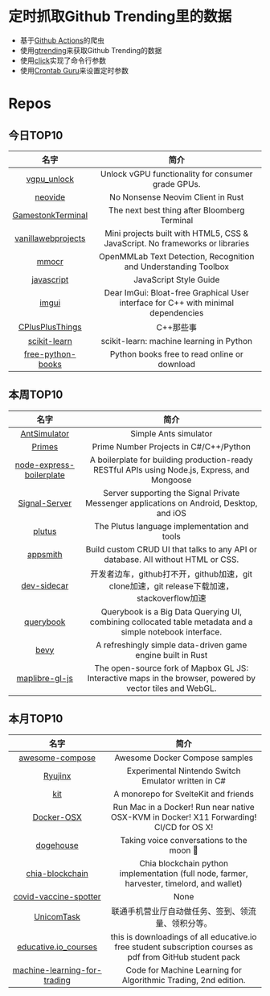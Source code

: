 # 定时抓取Github Trending里的数据
* 基于[Github Actions](https://docs.github.com/en/actions)的爬虫
* 使用[gtrending](https://github.com/hedythedev/gtrending)来获取Github Trending的数据
* 使用[click](https://github.com/pallets/click)实现了命令行参数
* 使用[Crontab Guru](https://crontab.guru/)来设置定时参数

# Repos
## 今日TOP10 
<!-- START OF DAILY_TOP10_REPOS -->
| 名字 | 简介 |
| :----: | :----: |
| [vgpu_unlock](https://github.com/DualCoder/vgpu_unlock) | Unlock vGPU functionality for consumer grade GPUs. |
| [neovide](https://github.com/Kethku/neovide) | No Nonsense Neovim Client in Rust |
| [GamestonkTerminal](https://github.com/DidierRLopes/GamestonkTerminal) | The next best thing after Bloomberg Terminal |
| [vanillawebprojects](https://github.com/bradtraversy/vanillawebprojects) | Mini projects built with HTML5, CSS & JavaScript. No frameworks or libraries |
| [mmocr](https://github.com/open-mmlab/mmocr) | OpenMMLab Text Detection, Recognition and Understanding Toolbox |
| [javascript](https://github.com/airbnb/javascript) | JavaScript Style Guide |
| [imgui](https://github.com/ocornut/imgui) | Dear ImGui: Bloat-free Graphical User interface for C++ with minimal dependencies |
| [CPlusPlusThings](https://github.com/Light-City/CPlusPlusThings) | C++那些事 |
| [scikit-learn](https://github.com/scikit-learn/scikit-learn) | scikit-learn: machine learning in Python |
| [free-python-books](https://github.com/pamoroso/free-python-books) | Python books free to read online or download |
<!-- END OF DAILY_TOP10_REPOS -->

## 本周TOP10
<!-- START OF WEEKLY_TOP10_REPOS -->
| 名字 | 简介 |
| :----: | :----: |
| [AntSimulator](https://github.com/johnBuffer/AntSimulator) | Simple Ants simulator |
| [Primes](https://github.com/davepl/Primes) | Prime Number Projects in C#/C++/Python |
| [node-express-boilerplate](https://github.com/hagopj13/node-express-boilerplate) | A boilerplate for building production-ready RESTful APIs using Node.js, Express, and Mongoose |
| [Signal-Server](https://github.com/signalapp/Signal-Server) | Server supporting the Signal Private Messenger applications on Android, Desktop, and iOS |
| [plutus](https://github.com/input-output-hk/plutus) | The Plutus language implementation and tools |
| [appsmith](https://github.com/appsmithorg/appsmith) | Build custom CRUD UI that talks to any API or database. All without HTML or CSS. |
| [dev-sidecar](https://github.com/docmirror/dev-sidecar) | 开发者边车，github打不开，github加速，git clone加速，git release下载加速，stackoverflow加速 |
| [querybook](https://github.com/pinterest/querybook) | Querybook is a Big Data Querying UI, combining collocated table metadata and a simple notebook interface. |
| [bevy](https://github.com/bevyengine/bevy) | A refreshingly simple data-driven game engine built in Rust |
| [maplibre-gl-js](https://github.com/maplibre/maplibre-gl-js) | The open-source fork of Mapbox GL JS: Interactive maps in the browser, powered by vector tiles and WebGL. |
<!-- END OF WEEKLY_TOP10_REPOS -->

## 本月TOP10
<!-- START OF MONTHLY_TOP10_REPOS -->
| 名字 | 简介 |
| :----: | :----: |
| [awesome-compose](https://github.com/docker/awesome-compose) | Awesome Docker Compose samples |
| [Ryujinx](https://github.com/Ryujinx/Ryujinx) | Experimental Nintendo Switch Emulator written in C# |
| [kit](https://github.com/sveltejs/kit) | A monorepo for SvelteKit and friends |
| [Docker-OSX](https://github.com/sickcodes/Docker-OSX) | Run Mac in a Docker! Run near native OSX-KVM in Docker! X11 Forwarding! CI/CD for OS X! |
| [dogehouse](https://github.com/benawad/dogehouse) | Taking voice conversations to the moon 🚀 |
| [chia-blockchain](https://github.com/Chia-Network/chia-blockchain) | Chia blockchain python implementation (full node, farmer, harvester, timelord, and wallet) |
| [covid-vaccine-spotter](https://github.com/GUI/covid-vaccine-spotter) | None |
| [UnicomTask](https://github.com/srcrs/UnicomTask) | 联通手机营业厅自动做任务、签到、领流量、领积分等。 |
| [educative.io_courses](https://github.com/merry75/educative.io_courses) | this is downloadings of all educative.io free student subscription courses as pdf from GitHub student pack |
| [machine-learning-for-trading](https://github.com/stefan-jansen/machine-learning-for-trading) | Code for Machine Learning for Algorithmic Trading, 2nd edition. |
<!-- END OF MONTHLY_TOP10_REPOS -->
